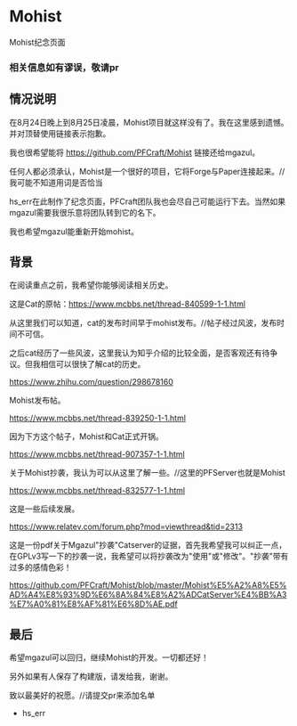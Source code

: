 # Mohist

Mohist纪念页面

### 相关信息如有谬误，敬请pr

## 情况说明

在8月24日晚上到8月25日凌晨，Mohist项目就这样没有了。我在这里感到遗憾。并对顶替使用链接表示抱歉。

我也很希望能将 https://github.com/PFCraft/Mohist 链接还给mgazul。

任何人都必须承认，Mohist是一个很好的项目，它将Forge与Paper连接起来。//我可能不知道用词是否恰当

hs_err在此制作了纪念页面，PFCraft团队我也会尽自己可能运行下去。当然如果mgazul需要我很乐意将团队转到它的名下。

我也希望mgazul能重新开始mohist。

## 背景

在阅读重点之前，我希望你能够阅读相关历史。

这是Cat的原帖：https://www.mcbbs.net/thread-840599-1-1.html

从这里我们可以知道，cat的发布时间早于mohist发布。//帖子经过风波，发布时间不可信。

之后cat经历了一些风波，这里我认为知乎介绍的比较全面，是否客观还有待争议。但我相信可以很快了解cat的历史。

https://www.zhihu.com/question/298678160

Mohist发布帖。

https://www.mcbbs.net/thread-839250-1-1.html

因为下方这个帖子，Mohist和Cat正式开锅。

https://www.mcbbs.net/thread-907357-1-1.html

关于Mohist抄袭，我认为可以从这里了解一些。//这里的PFServer也就是Mohist

https://www.mcbbs.net/thread-832577-1-1.html

这是一些后续发展。

https://www.relatev.com/forum.php?mod=viewthread&tid=2313

这是一份pdf关于Mgazul"抄袭"Catserver的证据，首先我希望我可以纠正一点，在GPLv3写一下的抄袭一说，我希望可以将抄袭改为"使用"或"修改"。"抄袭"带有过多的感情色彩！

https://github.com/PFCraft/Mohist/blob/master/Mohist%E5%A2%A8%E5%AD%A4%E8%93%9D%E6%8A%84%E8%A2%ADCatServer%E4%BB%A3%E7%A0%81%E8%AF%81%E6%8D%AE.pdf

## 最后

希望mgazul可以回归，继续Mohist的开发。一切都还好！

另外如果有人保存了构建版，请发给我，谢谢。

致以最美好的祝愿。//请提交pr来添加名单

- hs_err
